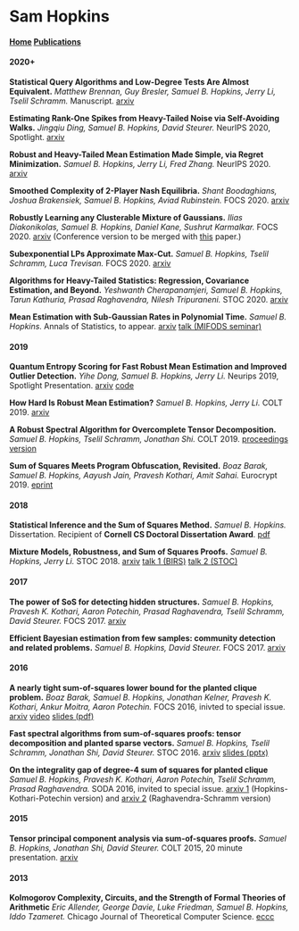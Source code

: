 # Sam Hopkins

#### [Home](index.html) [Publications](pubs.html)

#### 2020+

**Statistical Query Algorithms and Low-Degree Tests Are Almost Equivalent.** *Matthew Brennan, Guy Bresler, Samuel B. Hopkins, Jerry Li, Tselil Schramm.* Manuscript. [arxiv](https://arxiv.org/abs/2009.06107)

**Estimating Rank-One Spikes from Heavy-Tailed Noise via Self-Avoiding Walks.** *Jingqiu Ding, Samuel B. Hopkins, David Steurer.* NeurIPS 2020, Spotlight. [arxiv](https://arxiv.org/abs/2008.13735)

**Robust and Heavy-Tailed Mean Estimation Made Simple, via Regret Minimization.** *Samuel B. Hopkins, Jerry Li, Fred Zhang.* NeurIPS 2020. [arxiv](https://arxiv.org/abs/2007.15839)

**Smoothed Complexity of 2-Player Nash Equilibria.** *Shant Boodaghians, Joshua Brakensiek, Samuel B. Hopkins, Aviad Rubinstein.* FOCS 2020. [arxiv](https://arxiv.org/abs/2007.10857)

**Robustly Learning any Clusterable Mixture of Gaussians.** *Ilias Diakonikolas, Samuel B. Hopkins, Daniel Kane, Sushrut Karmalkar.* FOCS 2020. [arxiv](https://arxiv.org/abs/2005.06417) (Conference version to be merged with [this](https://arxiv.org/abs/2005.02970) paper.)


**Subexponential LPs Approximate Max-Cut.** *Samuel B. Hopkins, Tselil Schramm, Luca Trevisan.* FOCS 2020. [arxiv](https://arxiv.org/abs/1911.10304)

**Algorithms for Heavy-Tailed Statistics: Regression, Covariance Estimation, and Beyond.** *Yeshwanth Cherapanamjeri, Samuel B. Hopkins, Tarun Kathuria, Prasad Raghavendra, Nilesh Tripuraneni.* STOC 2020. [arxiv](https://arxiv.org/abs/1912.11071)

**Mean Estimation with Sub-Gaussian Rates in Polynomial Time.** *Samuel B. Hopkins.* Annals of Statistics, to appear. [arxiv](https://arxiv.org/abs/1809.07425) [talk (MIFODS seminar)](https://www.youtube.com/watch?v=DPemSReTqWQ&feature=youtu.be)


#### 2019

**Quantum Entropy Scoring for Fast Robust Mean Estimation and Improved Outlier Detection.** *Yihe Dong, Samuel B. Hopkins, Jerry Li.* Neurips 2019, Spotlight Presentation. [arxiv](https://arxiv.org/abs/1906.11366) [code](https://github.com/twistedcubic/que-outlier-detection)

**How Hard Is Robust Mean Estimation?** *Samuel B. Hopkins, Jerry Li.* COLT 2019. [arxiv](https://arxiv.org/abs/1903.07870)

**A Robust Spectral Algorithm for Overcomplete Tensor Decomposition.** *Samuel B. Hopkins, Tselil Schramm, Jonathan Shi.* COLT 2019. [proceedings version](http://proceedings.mlr.press/v99/hopkins19b.html)

**Sum of Squares Meets Program Obfuscation, Revisited.** *Boaz Barak, Samuel B. Hopkins, Aayush Jain, Pravesh Kothari, Amit Sahai.* Eurocrypt 2019. [eprint](https://eprint.iacr.org/2018/1237)

#### 2018

**Statistical Inference and the Sum of Squares Method.** *Samuel B. Hopkins.* Dissertation. Recipient of **Cornell CS Doctoral Dissertation Award**. [pdf](thesis.pdf)

**Mixture Models, Robustness, and Sum of Squares Proofs.** *Samuel B. Hopkins, Jerry Li.* STOC 2018. [arxiv](https://arxiv.org/abs/1711.07454) [talk 1 (BIRS)](http://www.birs.ca/events/2017/5-day-workshops/17w5133/videos/watch/201711151031-Hopkins.html) [talk 2 (STOC)](https://dl.acm.org/ft_gateway.cfm?id=3188748&type=mp4&path=%2F3190000%2F3188748%2F7B-1%2Emp4)


#### 2017

**The power of SoS for detecting hidden structures.** *Samuel B. Hopkins, Pravesh K. Kothari, Aaron Potechin, Prasad Raghavendra, Tselil Schramm, David Steurer.* FOCS 2017. [arxiv](https://arxiv.org/abs/1710.05017)

**Efficient Bayesian estimation from few samples: community detection and related problems.** *Samuel B. Hopkins, David Steurer.* FOCS 2017. [arxiv](https://arxiv.org/abs/1710.00264)

#### 2016
**A nearly tight sum-of-squares lower bound for the planted clique problem.** *Boaz Barak, Samuel B. Hopkins, Jonathan Kelner, Pravesh K. Kothari, Ankur Moitra, Aaron Potechin.* FOCS 2016, inivted to special issue. [arxiv](https://arxiv.org/abs/1604.03084) [video](http://techtalks.tv/talks/a-nearly-tight-sum-of-squares-lower-bound-for-the-planted-clique-problem/62950/) [slides (pdf)](focs-2016-talk.pdf)

**Fast spectral algorithms from sum-of-squares proofs: tensor decomposition and planted sparse vectors.** *Samuel B. Hopkins, Tselil Schramm, Jonathan Shi, David Steurer.* STOC 2016. [arxiv](https://arxiv.org/abs/1512.02337) [slides (pptx)](stoc-2016-talk.pptx)

**On the integrality gap of degree-4 sum of squares for planted clique** *Samuel B. Hopkins, Pravesh K. Kothari, Aaron Potechin, Tselil Schramm, Prasad Raghavendra.* SODA 2016, invited to special issue. [arxiv 1](https://arxiv.org/abs/1507.05230) (Hopkins-Kothari-Potechin version) and [arxiv 2](https://arxiv.org/abs/1507.05136) (Raghavendra-Schramm version)

#### 2015
**Tensor principal component analysis via sum-of-squares proofs.** *Samuel B. Hopkins, Jonathan Shi, David Steurer.* COLT 2015, 20 minute presentation. [arxiv](https://arxiv.org/abs/1507.03269)

#### 2013
**Kolmogorov Complexity, Circuits, and the Strength of Formal Theories of Arithmetic** *Eric Allender, George Davie, Luke Friedman, Samuel B. Hopkins, Iddo Tzameret.* Chicago Journal of Theoretical Computer Science. [eccc](https://eccc.weizmann.ac.il/report/2012/028/)


